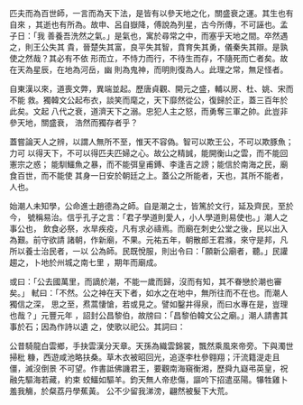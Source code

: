匹夫而為百世師，一言而為天下法，是皆有以參天地之化，關盛衰之運。其生也有自來
，其逝也有所為。故申、呂自嶽降，傅說為列星，古今所傳，不可誣也。孟子日：「我
善養吾洗然之氣。」是氣也，寓於尋常之中，而塞乎天地之間。卒然遇之，則王公失其
貴，晉楚失其富，良平失其智，賁育失其勇，儀秦失其辯。是孰使之然哉？其必有不依
形而立，不恃力而行，不待生而存，不隨死而亡者矣。故在天為星辰，在地為河岳，幽
則為鬼神，而明則復為人。此理之常，無足怪者。

自東漢以來，道喪文弊，異端並起。歷唐貞觀、開元之盛，輔以房、杜、姚、宋而不能
救。獨韓文公起布衣，談笑而麾之，天下靡然從公，復歸於正，蓋三百年於此矣。文起
八代之衰，道濟天下之溺。忠犯人主之怒，而勇奪三軍之帥。此豈非參天地，關盛衰，
浩然而獨存者乎？

蓋嘗論天人之辨，以謂人無所不至，惟天不容偽。智可以欺王公，不可以欺豚魚；力可
以得天下，不可以得匹夫匹婦之心。故公之精誠，能開衡山之雲，而不能回憲宗之惑；
能馴鱷魚之暴，而不能弭皇甫鎛、李逢吉之謗；能信於南海之民，廟食百世，而不能使
其身一日安於朝廷之上。蓋公之所能者，天也，其所不能者，人也。

始潮人未知學，公命進士趙德為之師。自是潮之士，皆篤於文行，延及齊民，至於今，
號稱易治。信乎孔子之言：「君子學道則愛人，小人學道則易使也。」潮人之事公也，
飲食必祭，水旱疾疫，凡有求必禱焉。而廟在刺史公堂之後，民以出入為艱。前守欲請
諸朝，作新廟，不果。元祐五年，朝散郎王君滌，來守是邦，凡所以養士治民者，一以
公為師。民既悅服，則出令曰：「願新公廟者，聽。」民讙趨之，卜地於州城之南七里
，期年而廟成。

或曰：「公去國萬里，而謫於潮，不能一歲而歸，沒而有知，其不眷戀於潮也審矣。」
軾曰：「不然。公之神在天下者，如水之在地中，無所往而不在也。而潮人獨信之深，
思之至，焄蒿悽愴，若或見之。譬如鑿井得泉，而曰水專在是，豈理也哉？」元豐元年
，詔封公昌黎伯，故牓曰：「昌黎伯韓文公之廟。」潮人請書其事於石；因為作詩以遺
之，使歌以祀公。其詞曰：

公昔騎龍白雲鄉，手抉雲漢分天章。天孫為織雲錦裳，飄然乘風來帝旁。下與濁世掃秕
糠，西遊咸池略扶桑。草木衣被昭回光，追逐李杜參翱翔；汗流籍湜走且僵，滅沒倒景
不可望。作書詆佛譏君王，要觀南海窺衡湘，歷舜九嶷弔英皇，祝融先驅海若藏，約束
蛟鱷如驅羊。鈞天無人帝悲傷，謳吟下招遣巫陽。犦牲雞卜羞我觴，於粲荔丹學蕉黃。
公不少留我涕滂，翩然被髮下大荒。


